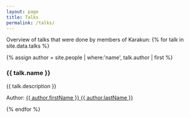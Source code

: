 ```yaml
---
layout: page
title: Talks
permalink: /talks/
---
```

Overview of talks that were done by members of Karakun:
{% for talk in site.data.talks %}
<p>
{% assign author = site.people | where:'name', talk.author | first %}
<h3>{{ talk.name }}</h3>
<p>{{ talk.description }}</p>
<p>Author: <a href="{{ author.url }}">{{ author.firstName }} {{ author.lastName }}</a></p>
</p>
{% endfor %}
